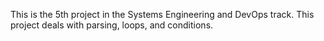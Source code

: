 This is the 5th project in the Systems Engineering and DevOps track. This project deals with parsing, loops, and conditions.

